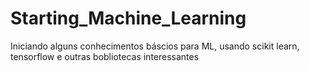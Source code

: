 # Starting_Machine_Learning
Iniciando alguns conhecimentos báscios para ML, usando scikit learn, tensorflow e outras bobliotecas interessantes


